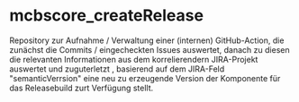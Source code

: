 # mcbscore_createRelease

Repository zur Aufnahme / Verwaltung einer (internen) GitHub-Action, die zunächst die Commits / eingecheckten Issues auswertet, danach zu diesen die relevanten Informationen aus dem korrelierendern JIRA-Projekt auswertet und zuguterletzt , basierend auf dem JIRA-Feld "semanticVerrsion" eine neu zu erzeugende Version der Komponente für das Releasebuild zurt Verfügung stellt.

